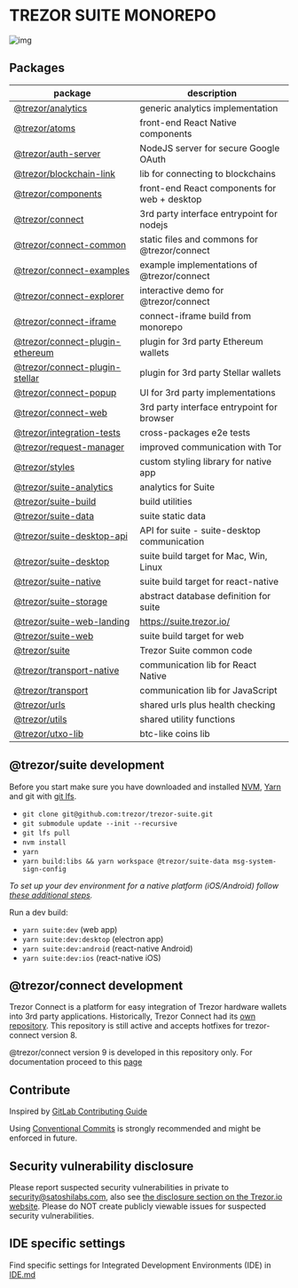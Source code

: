 # TREZOR SUITE MONOREPO

![img](https://repository-images.githubusercontent.com/148657224/439f6100-765f-11e9-9bff-b725eef3c4a6)

## Packages

| package                                                               | description                                  |
| --------------------------------------------------------------------- | -------------------------------------------- |
| [@trezor/analytics](./packages/analytics)                             | generic analytics implementation             |
| [@trezor/atoms](./packages/atoms)                                     | front-end React Native components            |
| [@trezor/auth-server](./packages/auth-server)                         | NodeJS server for secure Google OAuth        |
| [@trezor/blockchain-link](./packages/blockchain-link)                 | lib for connecting to blockchains            |
| [@trezor/components](./packages/components)                           | front-end React components for web + desktop |
| [@trezor/connect](./packages/connect)                                 | 3rd party interface entrypoint for nodejs    |
| [@trezor/connect-common](./packages/connect-common)                   | static files and commons for @trezor/connect |
| [@trezor/connect-examples](./packages/connect-examples)               | example implementations of @trezor/connect   |
| [@trezor/connect-explorer](./packages/connect-explorer)               | interactive demo for @trezor/connect         |
| [@trezor/connect-iframe](./packages/connect-iframe)                   | connect-iframe build from monorepo           |
| [@trezor/connect-plugin-ethereum](./packages/connect-plugin-ethereum) | plugin for 3rd party Ethereum wallets        |
| [@trezor/connect-plugin-stellar](./packages/connect-plugin-stellar)   | plugin for 3rd party Stellar wallets         |
| [@trezor/connect-popup](./packages/connect-popup)                     | UI for 3rd party implementations             |
| [@trezor/connect-web](./packages/connect-web)                         | 3rd party interface entrypoint for browser   |
| [@trezor/integration-tests](./packages/integration-tests)             | cross-packages e2e tests                     |
| [@trezor/request-manager](./packages/request-manager)                 | improved communication with Tor              |
| [@trezor/styles](./packages/styles)                                   | custom styling library for native app        |
| [@trezor/suite-analytics](./packages/suite-analytics)                 | analytics for Suite                          |
| [@trezor/suite-build](./packages/suite-build)                         | build utilities                              |
| [@trezor/suite-data](./packages/suite-data)                           | suite static data                            |
| [@trezor/suite-desktop-api](./packages/suite-desktop-api)             | API for suite - suite-desktop communication  |
| [@trezor/suite-desktop](./packages/suite-desktop)                     | suite build target for Mac, Win, Linux       |
| [@trezor/suite-native](./suite-native/app)                            | suite build target for react-native          |
| [@trezor/suite-storage](./packages/suite-storage)                     | abstract database definition for suite       |
| [@trezor/suite-web-landing](./packages/suite-web-landing)             | https://suite.trezor.io/                     |
| [@trezor/suite-web](./packages/suite-web)                             | suite build target for web                   |
| [@trezor/suite](./packages/suite)                                     | Trezor Suite common code                     |
| [@trezor/transport-native](./packages/transport-native)               | communication lib for React Native           |
| [@trezor/transport](./packages/transport)                             | communication lib for JavaScript             |
| [@trezor/urls](./packages/urls)                                       | shared urls plus health checking             |
| [@trezor/utils](./packages/utils)                                     | shared utility functions                     |
| [@trezor/utxo-lib](./packages/utxo-lib)                               | btc-like coins lib                           |

## @trezor/suite development

Before you start make sure you have downloaded and installed [NVM](https://github.com/nvm-sh/nvm), [Yarn](https://yarnpkg.com/lang/en/docs/install/) and git with [git lfs](https://git-lfs.github.com/).

-   `git clone git@github.com:trezor/trezor-suite.git`
-   `git submodule update --init --recursive`
-   `git lfs pull`
-   `nvm install`
-   `yarn`
-   `yarn build:libs && yarn workspace @trezor/suite-data msg-system-sign-config`

_To set up your dev environment for a native platform (iOS/Android) follow [these additional steps](https://github.com/trezor/trezor-suite/tree/develop/suite-native/app#development)._

Run a dev build:

-   `yarn suite:dev` (web app)
-   `yarn suite:dev:desktop` (electron app)
-   `yarn suite:dev:android` (react-native Android)
-   `yarn suite:dev:ios` (react-native iOS)

## @trezor/connect development

Trezor Connect is a platform for easy integration of Trezor hardware wallets into 3rd party applications.
Historically, Trezor Connect had its [own repository](https://github.com/trezor/connect). This repository is still active and accepts hotfixes for trezor-connect version 8.

@trezor/connect version 9 is developed in this repository only. For documentation proceed to this [page](./docs/packages/connect/index.md)

## Contribute

Inspired by [GitLab Contributing Guide](https://docs.gitlab.com/ee/development/contributing/)

Using [Conventional Commits](COMMITS.md) is strongly recommended and might be enforced in future.

## Security vulnerability disclosure

Please report suspected security vulnerabilities in private to [security@satoshilabs.com](mailto:security@satoshilabs.com), also see [the disclosure section on the Trezor.io website](https://trezor.io/security/). Please do NOT create publicly viewable issues for suspected security vulnerabilities.

## IDE specific settings

Find specific settings for Integrated Development Environments (IDE) in [IDE.md](./IDE.md)
